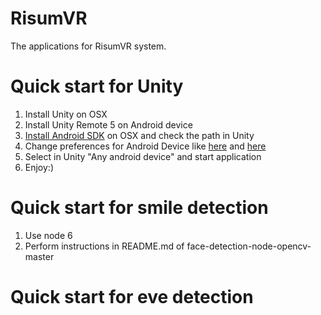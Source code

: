 # RisumVR

The applications for RisumVR system.

# Quick start for Unity

1. Install Unity on OSX
2. Install Unity Remote 5 on Android device
3. [Install Android SDK](https://docs.unity3d.com/ru/530/Manual/android-sdksetup.html) on OSX and check the path in Unity
4. Change preferences for Android Device like [here](http://answers.unity3d.com/questions/198853/unity-remote-for-android-not-working-solution.html) and [here](http://zacktutorials.blogspot.ru/2012/08/nexus7-android-development.html)
5. Select in Unity "Any android device" and start application
6. Enjoy:)

# Quick start for smile detection

1. Use node 6
2. Perform instructions in README.md of face-detection-node-opencv-master

# Quick start for eve detection
